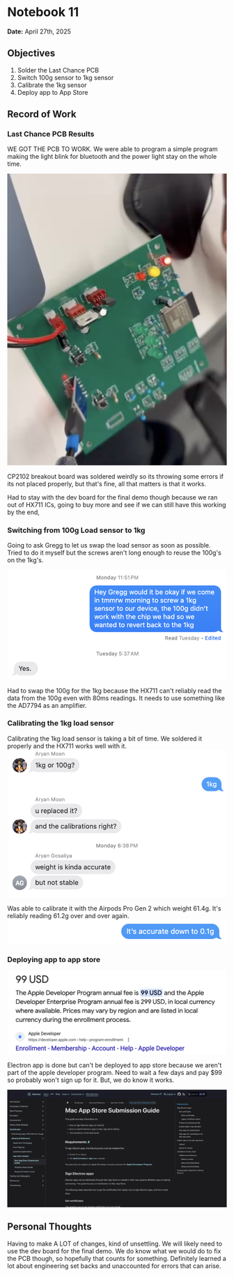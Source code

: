 # Notebook 11

**Date:** April 27th, 2025

## Objectives
1. Solder the Last Chance PCB
2. Switch 100g sensor to 1kg sensor
3. Calibrate the 1kg sensor
4. Deploy app to App Store

## Record of Work

### Last Chance PCB Results
WE GOT THE PCB TO WORK. We were able to program a simple program making the light blink for bluetooth and the power light stay on the whole time. 

![Soldered PCB View](Notebook11_image1.png)

CP2102 breakout board was soldered weirdly so its throwing some errors if its not placed properly, but that's fine, all that matters is that it works.

Had to stay with the dev board for the final demo though because we ran out of HX711 ICs, going to buy more and see if we can still have this working by the end,

### Switching from 100g Load sensor to 1kg
Going to ask Gregg to let us swap the load sensor as soon as possible. Tried to do it myself but the screws aren't long enough to reuse the 100g's on the 1kg's. 

![Machine Shop Texts to Swap Load Sensors](Notebook11_image4.png)

Had to swap the 100g for the 1kg because the HX711 can't reliably read the data from the 100g even with 80ms readings. It needs to use something like the AD7794 as an amplifier.

### Calibrating the 1kg load sensor
Calibrating the 1kg load sensor is taking a bit of time. We soldered it properly and the HX711 works well with it.
![Group 40 Texts for Calibrating Load Sensor](Notebook11_image5.png)

Was able to calibrate it with the Airpods Pro Gen 2 which weight 61.4g. It's reliably reading 61.2g over and over again.
![Group 40 Texts for Finishing Calibrating Load Sensor](Notebook11_image6.png)

### Deploying app to app store

![Cost of Apple Developer Program](Notebook11_image2.png)

Electron app is done but can't be deployed to app store because we aren't part of the apple developer program. Need to wait a few days and pay $99 so probably won't sign up for it. But, we do know it works.

![Electron to IOS App Store Deployment](Notebook11_image3.png)

## Personal Thoughts
Having to make A LOT of changes, kind of unsettling. We will likely need to use the dev board for the final demo. We do know what we would do to fix the PCB though, so hopefully that counts for something. Definitely learned a lot about engineering set backs and unaccounted for errors that can arise.

